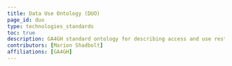 ```yaml
---
title: Data Use Ontology (DUO)
page_id: duo
type: technologies_standards
toc: true
description: GA4GH standard ontology for describing access and use restrictions on datasets
contributors: [Marion Shadbolt]
affiliations: [GA4GH]
---
```

